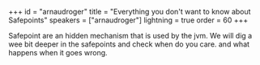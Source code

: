 +++
id = "arnaudroger"
title = "Everything you don't want to know about Safepoints"
speakers = ["arnaudroger"]
lightning = true
order = 60
+++

Safepoint are an hidden mechanism that is used by the jvm. We will dig a wee bit deeper in the safepoints and check when do you care. and what happens when it goes wrong.